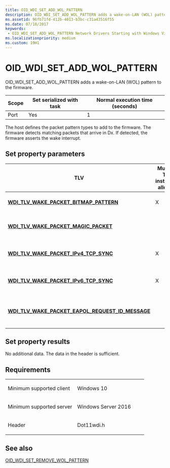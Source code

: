 ```yaml
---
title: OID_WDI_SET_ADD_WOL_PATTERN
description: OID_WDI_SET_ADD_WOL_PATTERN adds a wake-on-LAN (WOL) pattern to the firmware.
ms.assetid: 96fb71fd-412b-4013-b3bc-c31a43516f55
ms.date: 07/18/2017
keywords:
 - OID_WDI_SET_ADD_WOL_PATTERN Network Drivers Starting with Windows Vista
ms.localizationpriority: medium
ms.custom: 19H1
---
```


# OID\_WDI\_SET\_ADD\_WOL\_PATTERN


OID\_WDI\_SET\_ADD\_WOL\_PATTERN adds a wake-on-LAN (WOL) pattern to the firmware.

| Scope | Set serialized with task | Normal execution time (seconds) |
|-------|--------------------------|---------------------------------|
| Port  | Yes                      | 1                               |

 

The host defines the packet pattern types to add to the firmware. The firmware detects matching packets that arrive in Dx. If detected, the firmware asserts the wake interrupt.

## Set property parameters


| TLV                                                                                                              | Multiple TLV instances allowed | Optional | Description                                   |
|------------------------------------------------------------------------------------------------------------------|--------------------------------|----------|-----------------------------------------------|
| [**WDI\_TLV\_WAKE\_PACKET\_BITMAP\_PATTERN**](https://msdn.microsoft.com/library/windows/hardware/dn898084)                       | X                              | X        | WOL pattern information.                      |
| [**WDI\_TLV\_WAKE\_PACKET\_MAGIC\_PACKET**](https://msdn.microsoft.com/library/windows/hardware/dn898185)                           |                                | X        | Pattern ID of the magic packet.               |
| [**WDI\_TLV\_WAKE\_PACKET\_IPv4\_TCP\_SYNC**](https://msdn.microsoft.com/library/windows/hardware/dn898089)                        | X                              | X        | WOL IPv4 TCP sync packet information.         |
| [**WDI\_TLV\_WAKE\_PACKET\_IPv6\_TCP\_SYNC**](https://msdn.microsoft.com/library/windows/hardware/dn898091)                        | X                              | X        | WOL IPv4 TCP sync packet information.         |
| [**WDI\_TLV\_WAKE\_PACKET\_EAPOL\_REQUEST\_ID\_MESSAGE**](https://msdn.microsoft.com/library/windows/hardware/dn898087) |                                | X        | WOL pattern ID of a EAPOL request ID message. |

 

## Set property results


No additional data. The data in the header is sufficient.

Requirements
------------

<table>
<colgroup>
<col width="50%" />
<col width="50%" />
</colgroup>
<tbody>
<tr class="odd">
<td><p>Minimum supported client</p></td>
<td><p>Windows 10</p></td>
</tr>
<tr class="even">
<td><p>Minimum supported server</p></td>
<td><p>Windows Server 2016</p></td>
</tr>
<tr class="odd">
<td><p>Header</p></td>
<td>Dot11wdi.h</td>
</tr>
</tbody>
</table>

## See also


[OID\_WDI\_SET\_REMOVE\_WOL\_PATTERN](oid-wdi-set-remove-wol-pattern.md)

 

 





